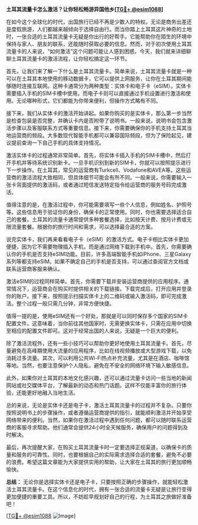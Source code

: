 **土耳其流量卡怎么激活？让你轻松畅游异国他乡[[TG💪+ @esim1088](https://t.me/s/esim1088)]**

在如今这个全球化的时代，出国旅行已经不再是少数人的特权。无论是商务出差还是度假旅游，人们都越来越倾向于选择自由行。而当你踏上土耳其这片神奇的土地时，一张合适的土耳其流量卡无疑是你出行的好帮手。它能帮助你在陌生的环境中保持与家人、朋友的联系，还能随时获取必要的信息。然而，对于初次使用土耳其流量卡的人来说，“如何激活”这个问题可能让人感到困惑。今天，我们就来详细聊聊土耳其流量卡的激活流程，让你轻松搞定这一环节。

首先，让我们来了解一下什么是土耳其流量卡。简单来说，土耳其流量卡就是一种可以在土耳其本地使用的移动数据卡，它可以提供上网服务，让你在土耳其期间能够随时连接互联网。这种卡通常分为两种类型：实体卡和电子卡（eSIM）。实体卡需要插入手机的SIM卡槽中使用，而电子卡则可以直接通过手机设置进行激活和使用。无论哪种形式，它们都能为你带来便利，但操作方式略有不同。

接下来，我们从实体卡的激活开始讲起。如果你购买的是实体卡，那么第一步当然是检查包装是否完整，并确认卡内是否附带了说明书。一般来说，说明书会包含激活步骤以及客服联系方式等重要信息。接下来，你需要确保你的手机支持土耳其当地运营商的频段。大多数现代智能手机都可以兼容国际频段，但为了保险起见，建议提前查询一下自己手机的具体支持情况。

激活实体卡的过程通常非常简单。首先，将实体卡插入手机的SIM卡槽中，然后打开手机并等待系统识别新卡。一旦手机识别到新的SIM卡，你就可以按照提示进行下一步操作。在土耳其，常见的运营商有Turkcell、Vodafone和AVEA等。这些运营商的激活流程大致相同，但具体细节可能会有所不同。一般来说，你需要输入一张卡背面提供的激活码，或者通过短信发送特定指令给运营商的服务号码完成激活。

值得注意的是，在激活过程中，你可能需要填写一些个人信息，例如姓名、护照号等。这些信息用于验证你的身份，确保卡的正常使用。同时，你也需要选择适合自己的套餐。土耳其的流量卡通常提供多种套餐选择，比如按天计费、按月计费或无限流量套餐。根据你的旅行时间和需求，可以选择最合适的方案。

说完实体卡，我们再来看看电子卡（eSIM）的激活方式。电子卡相比实体卡更加便捷，因为它不需要物理插入手机，而是通过网络下载到手机中。首先，你需要确认你的手机是否支持eSIM功能。目前，许多高端智能手机如iPhone、三星Galaxy系列等都支持eSIM。如果不确定自己的手机是否支持，可以通过查阅官方文档或联系运营商客服来确认。

激活eSIM的过程同样简单。首先，你需要下载并安装运营商提供的应用程序。通常情况下，运营商会在购买时提供相关的下载链接。下载完成后，打开应用并登录你的账户。接下来，按照提示扫描实体卡上的二维码或输入激活码，即可完成激活。整个过程一般只需几分钟，非常方便快捷。

值得一提的是，使用eSIM还有一个好处，那就是可以同时保存多个国家的SIM卡配置文件。这意味着，当你前往其他国家时，无需更换实体卡，只需在应用中切换至相应的配置文件即可。这对于经常出国的人来说，无疑是一个巨大的便利。

除了激活流程外，还有一些小技巧可以帮助你更好地使用土耳其流量卡。首先，尽量避免在高峰期使用大流量的应用程序，比如在线视频播放或大型游戏下载，以免消耗过多流量。其次，可以利用公共Wi-Fi热点补充流量，尤其是在酒店、咖啡馆等地。当然，也要注意保护个人隐私，避免在不安全的网络环境下输入敏感信息。

此外，如果你对土耳其的本地文化感兴趣，还可以通过流量卡访问一些当地的新闻网站或社交媒体平台，了解最新的动态和热门话题。这样不仅能丰富你的旅行体验，还能更好地融入当地生活。

总的来说，无论是实体卡还是电子卡，激活土耳其流量卡的过程并不复杂。只要你按照说明书上的步骤操作，或者遵循运营商提供的指引，就能顺利激活并开始享受网络带来的便利。当然，如果你在激活过程中遇到任何问题，都可以随时联系运营商的客服寻求帮助。他们通常会提供24小时全天候服务，确保用户的问题得到及时解决。

最后，再次提醒大家，在购买土耳其流量卡时一定要选择正规渠道，以确保卡的质量和服务的可靠性。同时，也要根据自己的实际需求选择合适的套餐，避免不必要的浪费。希望这篇文章能为大家提供实用的帮助，让大家在土耳其的旅行更加顺畅愉快。

**总结：** 无论你是选择实体卡还是电子卡，只要按照正确的步骤操作，就能轻松激活土耳其流量卡。在这个信息化的时代，拥有一张合适的流量卡无疑是让旅行变得更加便捷的重要工具。所以，不妨趁早规划好自己的行程，为土耳其之旅做好准备吧！

[[TG💪+ @esim1088](https://t.me/s/esim1088) ![Image](https://i.postimg.cc/4NQfJmqS/Snipaste-2025-05-13-00-14-12.png)]